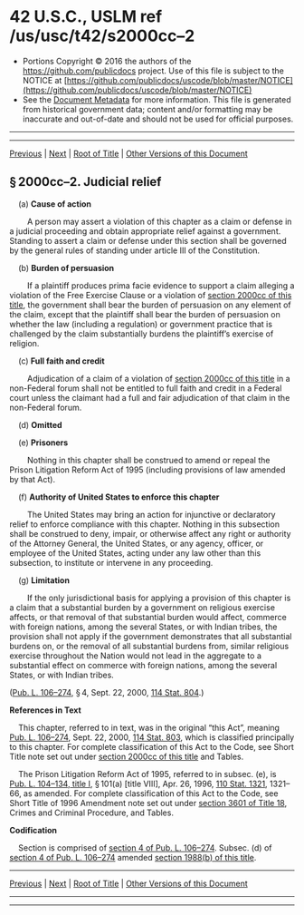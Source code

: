 ---
---

# 42 U.S.C., USLM ref /us/usc/t42/s2000cc–2

* Portions Copyright © 2016 the authors of the https://github.com/publicdocs project.
  Use of this file is subject to the NOTICE at [https://github.com/publicdocs/uscode/blob/master/NOTICE](https://github.com/publicdocs/uscode/blob/master/NOTICE)
* See the [Document Metadata](././../../../..//README.md) for more information.
  This file is generated from historical government data; content and/or formatting may be inaccurate and out-of-date and should not be used for official purposes.

----------
----------

[Previous](./../../../..//us/usc/t42/ch21C/m__us_usc_t42_s2000cc–1.md) | [Next](./../../../..//us/usc/t42/ch21C/m__us_usc_t42_s2000cc–3.md) | [Root of Title](./../../../../) | [Other Versions of this Document](https://publicdocs.github.io/go/links?ns=uslm&ref=%2Fus%2Fusc%2Ft42%2Fs2000cc%E2%80%932)

## § 2000cc–2. Judicial relief

    (a) __Cause of action__ 

        A person may assert a violation of this chapter as a claim or defense in a judicial proceeding and obtain appropriate relief against a government. Standing to assert a claim or defense under this section shall be governed by the general rules of standing under article III of the Constitution.

    (b) __Burden of persuasion__ 

        If a plaintiff produces prima facie evidence to support a claim alleging a violation of the Free Exercise Clause or a violation of [section 2000cc of this title][/us/usc/t42/s2000cc], the government shall bear the burden of persuasion on any element of the claim, except that the plaintiff shall bear the burden of persuasion on whether the law (including a regulation) or government practice that is challenged by the claim substantially burdens the plaintiff’s exercise of religion.

    (c) __Full faith and credit__ 

        Adjudication of a claim of a violation of [section 2000cc of this title][/us/usc/t42/s2000cc] in a non-Federal forum shall not be entitled to full faith and credit in a Federal court unless the claimant had a full and fair adjudication of that claim in the non-Federal forum.

    (d) __Omitted__ 

    (e) __Prisoners__ 

        Nothing in this chapter shall be construed to amend or repeal the Prison Litigation Reform Act of 1995 (including provisions of law amended by that Act).

    (f) __Authority of United States to enforce this chapter__ 

        The United States may bring an action for injunctive or declaratory relief to enforce compliance with this chapter. Nothing in this subsection shall be construed to deny, impair, or otherwise affect any right or authority of the Attorney General, the United States, or any agency, officer, or employee of the United States, acting under any law other than this subsection, to institute or intervene in any proceeding.

    (g) __Limitation__ 

        If the only jurisdictional basis for applying a provision of this chapter is a claim that a substantial burden by a government on religious exercise affects, or that removal of that substantial burden would affect, commerce with foreign nations, among the several States, or with Indian tribes, the provision shall not apply if the government demonstrates that all substantial burdens on, or the removal of all substantial burdens from, similar religious exercise throughout the Nation would not lead in the aggregate to a substantial effect on commerce with foreign nations, among the several States, or with Indian tribes.

([Pub. L. 106–274][/us/pl/106/274], § 4, Sept. 22, 2000, [114 Stat. 804][/us/stat/114/804].)

 __References in Text__ 

    This chapter, referred to in text, was in the original “this Act”, meaning [Pub. L. 106–274][/us/pl/106/274], Sept. 22, 2000, [114 Stat. 803][/us/stat/114/803], which is classified principally to this chapter. For complete classification of this Act to the Code, see Short Title note set out under [section 2000cc of this title][/us/usc/t42/s2000cc] and Tables.

    The Prison Litigation Reform Act of 1995, referred to in subsec. (e), is [Pub. L. 104–134, title I][/us/pl/104/134/tI], § 101(a) \[title VIII\], Apr. 26, 1996, [110 Stat. 1321][/us/stat/110/1321], 1321–66, as amended. For complete classification of this Act to the Code, see Short Title of 1996 Amendment note set out under [section 3601 of Title 18][/us/usc/t18/s3601], Crimes and Criminal Procedure, and Tables.

 __Codification__ 

    Section is comprised of [section 4 of Pub. L. 106–274][/us/pl/106/274/s4]. Subsec. (d) of [section 4 of Pub. L. 106–274][/us/pl/106/274/s4] amended [section 1988(b) of this title][/us/usc/t42/s1988/b].

----------

[Previous](./../../../..//us/usc/t42/ch21C/m__us_usc_t42_s2000cc–1.md) | [Next](./../../../..//us/usc/t42/ch21C/m__us_usc_t42_s2000cc–3.md) | [Root of Title](./../../../../) | [Other Versions of this Document](https://publicdocs.github.io/go/links?ns=uslm&ref=%2Fus%2Fusc%2Ft42%2Fs2000cc%E2%80%932)

----------
----------

[/us/usc/t42/s2000cc]: https://publicdocs.github.io/go/links?ns=uslm&ref=%2Fus%2Fusc%2Ft42%2Fs2000cc
[/us/usc/t42/s2000cc]: https://publicdocs.github.io/go/links?ns=uslm&ref=%2Fus%2Fusc%2Ft42%2Fs2000cc
[/us/pl/106/274]: https://publicdocs.github.io/go/links?ns=uslm&ref=%2Fus%2Fpl%2F106%2F274
[/us/stat/114/804]: https://publicdocs.github.io/go/links?ns=uslm&ref=%2Fus%2Fstat%2F114%2F804
[/us/pl/106/274]: https://publicdocs.github.io/go/links?ns=uslm&ref=%2Fus%2Fpl%2F106%2F274
[/us/stat/114/803]: https://publicdocs.github.io/go/links?ns=uslm&ref=%2Fus%2Fstat%2F114%2F803
[/us/usc/t42/s2000cc]: https://publicdocs.github.io/go/links?ns=uslm&ref=%2Fus%2Fusc%2Ft42%2Fs2000cc
[/us/pl/104/134/tI]: https://publicdocs.github.io/go/links?ns=uslm&ref=%2Fus%2Fpl%2F104%2F134%2FtI
[/us/stat/110/1321]: https://publicdocs.github.io/go/links?ns=uslm&ref=%2Fus%2Fstat%2F110%2F1321
[/us/usc/t18/s3601]: https://publicdocs.github.io/go/links?ns=uslm&ref=%2Fus%2Fusc%2Ft18%2Fs3601
[/us/pl/106/274/s4]: https://publicdocs.github.io/go/links?ns=uslm&ref=%2Fus%2Fpl%2F106%2F274%2Fs4
[/us/pl/106/274/s4]: https://publicdocs.github.io/go/links?ns=uslm&ref=%2Fus%2Fpl%2F106%2F274%2Fs4
[/us/usc/t42/s1988/b]: https://publicdocs.github.io/go/links?ns=uslm&ref=%2Fus%2Fusc%2Ft42%2Fs1988%2Fb



